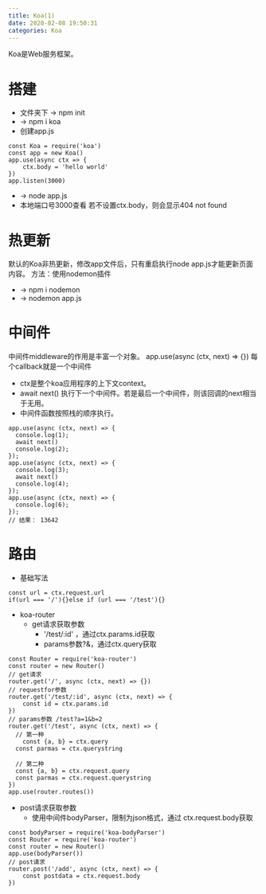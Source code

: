 ```yaml
---
title: Koa(1)
date: 2020-02-08 19:50:31
categories: Koa
---
```

Koa是Web服务框架。
# 搭建
- 文件夹下 -> npm init
- -> npm i koa
- 创建app.js
```
const Koa = require('koa')
const app = new Koa()
app.use(async ctx => {
    ctx.body = 'hello world'
})
app.listen(3000)
```
- -> node app.js
- 本地端口号3000查看
若不设置ctx.body，则会显示404 not found
# 热更新
默认的Koa非热更新，修改app文件后，只有重启执行node app.js才能更新页面内容。
方法：使用nodemon插件
- -> npm i nodemon
- -> nodemon app.js
# 中间件
中间件middleware的作用是丰富一个对象。
app.use(async (ctx, next) => {}) 每个callback就是一个中间件
- ctx是整个koa应用程序的上下文context。
- await next() 执行下一个中间件。若是最后一个中间件，则该回调的next相当于无用。
- 中间件函数按照栈的顺序执行。
```
app.use(async (ctx, next) => {
  console.log(1);
  await next()
  console.log(2);
});
app.use(async (ctx, next) => {
  console.log(3);
  await next()
  console.log(4);
});
app.use(async (ctx, next) => {
  console.log(6);
});
// 结果： 13642
```
# 路由
- 基础写法
```
const url = ctx.request.url
if(url === '/'){}else if (url === '/test'){}
```
- koa-router
  - get请求获取参数
    - '/test/:id' ，通过ctx.params.id获取
    - params参数?&，通过ctx.query获取
```
const Router = require('koa-router')
const router = new Router()
// get请求
router.get('/', async (ctx, next) => {})
// requestfor参数
router.get('/test/:id', async (ctx, next) => {
    const id = ctx.params.id
})
// params参数 /test?a=1&b=2
router.get('/test', async (ctx, next) => {
  // 第一种
    const {a, b} = ctx.query
  const parmas = ctx.querystring
  
  // 第二种
  const {a, b} = ctx.request.query
  const parmas = ctx.request.querystring
})
app.use(router.routes())
```

  - post请求获取参数
    - 使用中间件bodyParser，限制为json格式，通过
ctx.request.body获取

```
const bodyParser = require('koa-bodyParser')
const Router = require('koa-router')
const router = new Router()
app.use(bodyParser())
// post请求
router.post('/add', async (ctx, next) => {
    const postdata = ctx.request.body
})
```